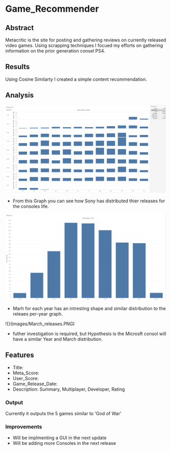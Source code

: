 # Game_Recommender

## Abstract
Metacritic is the site for posting and gathering reviews on currently released video games. Using scrapping techniques I focued my efforts on gathering information on the prior generation consel PS4.

## Results
Using Cosine Similarty I created a simple content recommendation. 

## Analysis
![](images/releases_perMonth.PNG) 

* From this Graph you can see how Sony has distributed thier releases for the consoles life. 

![](images/releases_perYear.PNG)

* Marh for each year has an intresting shape and similar distribution to the releaes per-year graph.

!{}(images/March_releases.PNG) 

* futher investigation is required, but Hypothesis is the Microsft consol will have a similar Year and March distribution.

## Features
* Title:
* Meta_Score:
* User_Score:
* Game_Release_Date:
* Description: Summary, Multiplayer, Developer, Rating

### Output
Currently it outputs the 5 games similar to 'God of War'

### Improvements
* Will be implmenting a GUI in the next update
* Will be adding more Consoles in the next release
